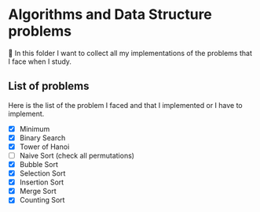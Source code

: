 # Algorithms and Data Structure problems

 👀 In this folder I want to collect all my implementations of the problems that I face when I study. 

## List of problems
Here is the list of the problem I faced and that I implemented or I have to implement.
- [x] Minimum
- [x] Binary Search
- [x] Tower of Hanoi
- [ ] Naive Sort (check all permutations)
- [x] Bubble Sort
- [x] Selection Sort
- [x] Insertion Sort
- [x] Merge Sort
- [x] Counting Sort